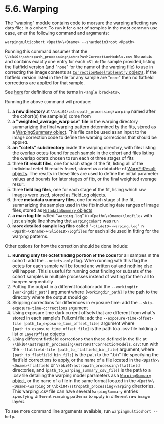 # 5.6. Warping

The "warping" module contains code to measure the warping affecting raw data files in a cohort. To run it for a set of samples in the most common use case, enter the following command and arguments:

`warpingmulticohort <Dpath>\<Dname> --shardedim3root <Rpath>`

Running this command assumes that the `\\bki04\astropath_processing\AstroPathCorrectionModels.csv` file exists and contains exactly one entry for each `<SlideID>` sample provided, listing the flatfield version (and "`none`" for the name of the warping file) to use in correcting the image contents as [`CorrectionModelTableEntry` objects](../imagecorrection/utilities.py#L4-L11). If the flatfield version listed in the file for any sample are "`none`" then no flatfield corrections are applied for that sample.

See [here](../../scans/docs/Definitions.md#43-definitions) for definitions of the terms in `<angle brackets>`.

Running the above command will produce:
1. **a new directory** at `\\bki04\astropath_processing\warping` named after the cohort(s) the sample(s) come from
1. **a "weighted_average_warp.csv" file** in the warping directory summarizing the final warping pattern determined by the fits, stored as a [WarpingSummary object](./utilities.py#L43-L61). This file can be used as an input to the image correction code to define the warping corrections that should be applied.
1. **an "octets" subdirectory** inside the warping directory, with files listing the overlap octets found for each sample in the cohort and files listing the overlap octets chosen to run each of three stages of fits
1. three **fit result files**, one for each stage of the fit, listing all of the individual octet fit results found, stored as a datatable of [WarpFitResult objects](./utilities.py#L63-L84). The results in these files are used to define the initial parameter values and bounds for later stages of fits, or the final weighted average result.
1. three **field log files**, one for each stage of the fit, listing which raw images were used, stored as [FieldLog objects](./utilities.py#L86-L89).
1. three **metadata summary files**, one for each stage of the fit, summarizing the samples used in the fits including date ranges of image files, stored as [`MetadataSummary` objects](../../shared/samplemetadata.py#L198-L207)
1. **a main log file** called "`warping.log`" in `<Dpath>\<Dname>\logfiles` with just a single line showing that `warpingcohort` was run 
1. **more detailed sample log files** called "`<SlideID>-warping.log`" in `<Dpath>\<Dname>\<SlideID>\logfiles` for each slide used in fitting for the warping patterns.

Other options for how the correction should be done include:
1. **Running only the octet finding portion of the code** for all samples in the cohort: add the `--octets-only` flag. When running with this flag the octets for each sample will be found and written out and nothing else will happen. This is useful for running octet finding for subsets of the cohort samples in multiple processes instead of waiting for them all to happen sequentially.
1. Putting the output in a different location: add the `--workingdir [workingdir_path]` argument where `[workingdir_path]` is the path to the directory where the output should go
1. Skipping corrections for differences in exposure time: add the `--skip-exposure-time-corrections` argument
1. Using exposure time dark current offsets that are different from what's stored in each sample's Full.xml file: add the `--exposure-time-offset-file [path_to_exposure_time_offset_file]` argument where `[path_to_exposure_time_offset_file]` is the path to a .csv file holding a list of [`LayerOffset` objects](../../utilities/img_file_io.py#L20-L25)
1. Using different flatfield corrections than those defined in the file at ``\\bki04\astropath_processing\AstroPathCorrectionModels.csv``: run with the `--flatfield-file [path_to_flatfield_bin_file]` argument, where `[path_to_flatfield_bin_file]` is the path to the ".bin" file specifying the flatfield corrections to apply, or the name of a file located in the `<Dpath>\<Dname>\flatfield` or `\\bki04\astropath_processing\flatfield` directories, and `[path_to_warping_summary_csv_file]` is the path to a .csv file detailing the warping model parameters as a [`WarpingSummary` object](./utilities.py#L43-L61), or the name of a file in the same format located in the `<Dpath>\<Dname>\warping` or `\\bki04\astropath_processing\warping` directories. This warping .csv file can have several `WarpingSummary` entries specifying different warping patterns to apply in different raw image layers. 

To see more command line arguments available, run `warpingmulticohort --help`.
